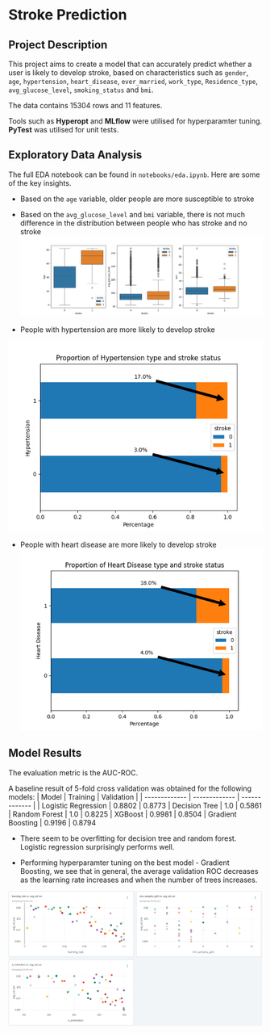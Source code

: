 # Stroke Prediction

## Project Description
This project aims to create a model that can accurately predict whether a user is likely to develop stroke, based on characteristics such as ``gender``, ``age``, ``hypertension``, ``heart_disease``, ``ever_married``, ``work_type``, ``Residence_type``, ``avg_glucose_level``, ``smoking_status`` and ``bmi``.     

The data contains 15304 rows and 11 features.      

Tools such as **Hyperopt** and **MLflow** were utilised for hyperparamter tuning. **PyTest** was utilised for unit tests.

## Exploratory Data Analysis
The full EDA notebook can be found in ``notebooks/eda.ipynb``. Here are some of the key insights.

- Based on the ``age`` variable, older people are more susceptible to stroke
- Based on the ``avg_glucose_level`` and ``bmi`` variable, there is not much difference in the distribution between people who has stroke and no stroke
![continuous](https://github.com/Joanna-Khek/stroke-prediction/blob/main/assets/cont_boxplot.png)

- People with hypertension are more likely to develop stroke

![hypertension](https://github.com/Joanna-Khek/stroke-prediction/blob/main/assets/discrete_Hypertension_prop.png)

- People with heart disease are more likely to develop stroke
![heart_disease](https://github.com/Joanna-Khek/stroke-prediction/blob/main/assets/discrete_Heart%20Disease_prop.png)

  
## Model Results
The evaluation metric is the AUC-ROC.

A baseline result of 5-fold cross validation was obtained for the following models:
| Model  | Training  | Validation |
| ------------- | ------------- | ------------- |
| Logistic Regression  | 0.8802 | 0.8773
| Decision Tree  | 1.0  | 0.5861
| Random Forest  | 1.0  | 0.8225
| XGBoost  | 0.9981  | 0.8504
| Gradient Boosting  | 0.9196 | 0.8794

- There seem to be overfitting for decision tree and random forest. Logistic regression surprisingly performs well.

- Performing hyperparamter tuning on the best model - Gradient Boosting, we see that in general, the average validation ROC decreases as the learning rate increases and when the number of trees increases.

![hyper](https://github.com/Joanna-Khek/stroke-prediction/blob/main/assets/hyperparams_tuning.png)


